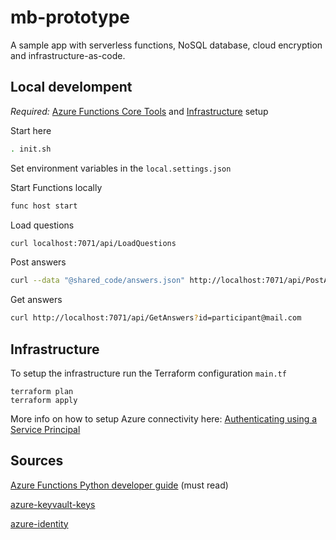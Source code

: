 # mb-prototype

A sample app with serverless functions, NoSQL database, cloud encryption and infrastructure-as-code.

## Local develompent

_Required:_ [Azure Functions Core Tools](https://github.com/Azure/azure-functions-core-tools) and [Infrastructure](#Infrastructure) setup

Start here

```sh
. init.sh
```

Set environment variables in the `local.settings.json`

Start Functions locally

```sh
func host start
```

Load questions

```sh
curl localhost:7071/api/LoadQuestions
```

Post answers

```sh
curl --data "@shared_code/answers.json" http://localhost:7071/api/PostAnswers
```

Get answers

```sh
curl http://localhost:7071/api/GetAnswers?id=participant@mail.com
```

## Infrastructure

To setup the infrastructure run the Terraform configuration `main.tf`

```
terraform plan
terraform apply
```

More info on how to setup Azure connectivity here: [Authenticating using a Service Principal](https://www.terraform.io/docs/providers/azurerm/guides/service_principal_client_secret.html)

## Sources

[Azure Functions Python developer guide](https://docs.microsoft.com/en-us/azure/azure-functions/functions-reference-python) (must read)

[azure-keyvault-keys](https://pypi.org/project/azure-keyvault-keys/)

[azure-identity](https://github.com/Azure/azure-sdk-for-python/tree/master/sdk/identity/azure-identity)
